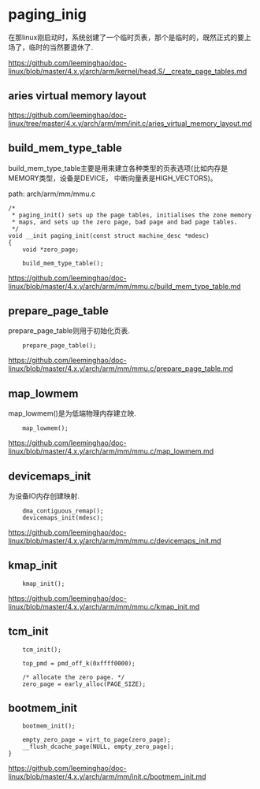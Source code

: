 paging_inig
========================================

在那linux刚启动时，系统创建了一个临时页表，那个是临时的，既然正式的要上场了，临时的当然要退休了.

https://github.com/leeminghao/doc-linux/blob/master/4.x.y/arch/arm/kernel/head.S/__create_page_tables.md

aries virtual memory layout
----------------------------------------

https://github.com/leeminghao/doc-linux/tree/master/4.x.y/arch/arm/mm/init.c/aries_virtual_memory_layout.md

build_mem_type_table
----------------------------------------

build_mem_type_table主要是用来建立各种类型的页表选项(比如内存是MEMORY类型，设备是DEVICE，
中断向量表是HIGH_VECTORS)。

path: arch/arm/mm/mmu.c
```
/*
 * paging_init() sets up the page tables, initialises the zone memory
 * maps, and sets up the zero page, bad page and bad page tables.
 */
void __init paging_init(const struct machine_desc *mdesc)
{
    void *zero_page;

    build_mem_type_table();
```

https://github.com/leeminghao/doc-linux/blob/master/4.x.y/arch/arm/mm/mmu.c/build_mem_type_table.md

prepare_page_table
----------------------------------------

prepare_page_table则用于初始化页表.

```
    prepare_page_table();
```

https://github.com/leeminghao/doc-linux/blob/master/4.x.y/arch/arm/mm/mmu.c/prepare_page_table.md

map_lowmem
----------------------------------------

map_lowmem()是为低端物理内存建立映.

```
    map_lowmem();
```

https://github.com/leeminghao/doc-linux/blob/master/4.x.y/arch/arm/mm/mmu.c/map_lowmem.md

devicemaps_init
----------------------------------------

为设备IO内存创建映射.

```
    dma_contiguous_remap();
    devicemaps_init(mdesc);
```

https://github.com/leeminghao/doc-linux/blob/master/4.x.y/arch/arm/mm/mmu.c/devicemaps_init.md

kmap_init
----------------------------------------

```
    kmap_init();
```

https://github.com/leeminghao/doc-linux/blob/master/4.x.y/arch/arm/mm/mmu.c/kmap_init.md

tcm_init
----------------------------------------

```
    tcm_init();

    top_pmd = pmd_off_k(0xffff0000);

    /* allocate the zero page. */
    zero_page = early_alloc(PAGE_SIZE);
```

bootmem_init
----------------------------------------

```
    bootmem_init();

    empty_zero_page = virt_to_page(zero_page);
    __flush_dcache_page(NULL, empty_zero_page);
}
```

https://github.com/leeminghao/doc-linux/blob/master/4.x.y/arch/arm/mm/init.c/bootmem_init.md

